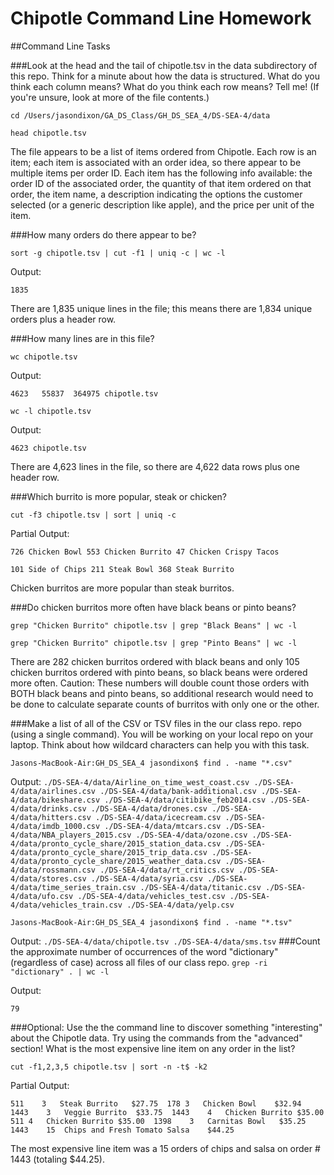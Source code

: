 # Chipotle Command Line Homework

##Command Line Tasks

###Look at the head and the tail of chipotle.tsv in the data subdirectory of this repo. Think for a minute about how the data is structured. What do you think each column means? What do you think each row means? Tell me! (If you're unsure, look at more of the file contents.)

`cd /Users/jasondixon/GA_DS_Class/GH_DS_SEA_4/DS-SEA-4/data`

`head chipotle.tsv`

The file appears to be a list of items ordered from Chipotle. Each row is an item; each item is associated with an order idea, so there appear to be multiple items per order ID. Each item has the following info available: the order ID of the associated order, the quantity of that item ordered on that order, the item name, a description indicating the options the customer selected (or a generic description like apple), and the price per unit of the item.

###How many orders do there appear to be?

`sort -g chipotle.tsv | cut -f1 | uniq -c | wc -l`

Output:

`1835`

There are 1,835 unique lines in the file; this means there are 1,834 unique orders plus a header row.

###How many lines are in this file?

`wc chipotle.tsv`

Output:

`4623   55837  364975 chipotle.tsv`

`wc -l chipotle.tsv`

Output:

`4623 chipotle.tsv`

There are 4,623 lines in the file, so there are 4,622 data rows plus one header row.

###Which burrito is more popular, steak or chicken?

`cut -f3 chipotle.tsv | sort | uniq -c`

Partial Output:

` 726 Chicken Bowl
 553 Chicken Burrito
  47 Chicken Crispy Tacos `
 
 `101 Side of Chips
 211 Steak Bowl
 368 Steak Burrito `
 
 Chicken burritos are more popular than steak burritos.

###Do chicken burritos more often have black beans or pinto beans?

`grep "Chicken Burrito" chipotle.tsv | grep "Black Beans" | wc -l`

`grep "Chicken Burrito" chipotle.tsv | grep "Pinto Beans" | wc -l`

There are 282 chicken burritos ordered with black beans and only 105 chicken burritos ordered with pinto beans, so black beans were ordered more often. Caution: These numbers will double count those orders with BOTH black beans and pinto beans, so additional research would need to be done to calculate separate counts of burritos with only one or the other.


###Make a list of all of the CSV or TSV files in the our class repo. repo (using a single command). You will be working on your local repo on your laptop. Think about how wildcard characters can help you with this task.

`Jasons-MacBook-Air:GH_DS_SEA_4 jasondixon$ find . -name "*.csv"`

Output:
`
./DS-SEA-4/data/Airline_on_time_west_coast.csv
./DS-SEA-4/data/airlines.csv
./DS-SEA-4/data/bank-additional.csv
./DS-SEA-4/data/bikeshare.csv
./DS-SEA-4/data/citibike_feb2014.csv
./DS-SEA-4/data/drinks.csv
./DS-SEA-4/data/drones.csv
./DS-SEA-4/data/hitters.csv
./DS-SEA-4/data/icecream.csv
./DS-SEA-4/data/imdb_1000.csv
./DS-SEA-4/data/mtcars.csv
./DS-SEA-4/data/NBA_players_2015.csv
./DS-SEA-4/data/ozone.csv
./DS-SEA-4/data/pronto_cycle_share/2015_station_data.csv
./DS-SEA-4/data/pronto_cycle_share/2015_trip_data.csv
./DS-SEA-4/data/pronto_cycle_share/2015_weather_data.csv
./DS-SEA-4/data/rossmann.csv
./DS-SEA-4/data/rt_critics.csv
./DS-SEA-4/data/stores.csv
./DS-SEA-4/data/syria.csv
./DS-SEA-4/data/time_series_train.csv
./DS-SEA-4/data/titanic.csv
./DS-SEA-4/data/ufo.csv
./DS-SEA-4/data/vehicles_test.csv
./DS-SEA-4/data/vehicles_train.csv
./DS-SEA-4/data/yelp.csv
`

`Jasons-MacBook-Air:GH_DS_SEA_4 jasondixon$ find . -name "*.tsv"`

Output:
`
./DS-SEA-4/data/chipotle.tsv
./DS-SEA-4/data/sms.tsv
`
###Count the approximate number of occurrences of the word "dictionary" (regardless of case) across all files of our class repo.
`grep -ri "dictionary" . | wc -l`

Output:

`79`

###Optional: Use the the command line to discover something "interesting" about the Chipotle data. Try using the commands from the "advanced" section!
What is the most expensive line item on any order in the list?

`cut -f1,2,3,5 chipotle.tsv | sort -n -t$ -k2`

Partial Output: 

`511	3	Steak Burrito	$27.75 
178	3	Chicken Bowl	$32.94 
1443	3	Veggie Burrito	$33.75 
1443	4	Chicken Burrito	$35.00 
511	4	Chicken Burrito	$35.00 
1398	3	Carnitas Bowl	$35.25 
1443	15	Chips and Fresh Tomato Salsa	$44.25`

The most expensive line item was a 15 orders of chips and salsa on order # 1443 (totaling $44.25).


